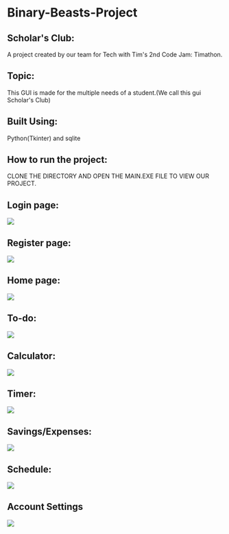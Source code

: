 <h1> Binary-Beasts-Project</h1>

<h2>Scholar's Club:</h2>
 A project created by our team for Tech with Tim's 2nd Code Jam: Timathon.

<h2>Topic:</h2>
This GUI is made for the multiple needs of a student.(We call this gui Scholar's Club)

<h2>Built Using:</h2>
Python(Tkinter) and sqlite

<h2>How to run the project:</h2>
CLONE THE DIRECTORY AND OPEN THE MAIN.EXE FILE TO VIEW OUR PROJECT.

<h2>Login page:</h2>
<img src="https://user-images.githubusercontent.com/69068704/98200373-77f19600-1f53-11eb-9640-0285ebf96ddb.png" />


<h2>Register page:</h2>
<img src="https://user-images.githubusercontent.com/69068704/98200524-cb63e400-1f53-11eb-8593-689cd0555848.png" />

<h2>Home page:</h2>
<img src="https://user-images.githubusercontent.com/69068704/98200532-d0289800-1f53-11eb-9cc5-b56889bacb13.png" />

<h2>To-do:</h2>
<img src="https://user-images.githubusercontent.com/69068704/98200546-d880d300-1f53-11eb-8f80-84594f53484a.png" />

<h2>Calculator:</h2>
<img src="https://user-images.githubusercontent.com/69068704/98200570-e33b6800-1f53-11eb-89e1-f2cf08bcb198.png" />

<h2>Timer:</h2>
<img src="https://user-images.githubusercontent.com/69068704/98200626-fa7a5580-1f53-11eb-802e-5e070b660228.png" />


<h2>Savings/Expenses:</h2>
<img src="https://user-images.githubusercontent.com/69068704/98200637-0239fa00-1f54-11eb-9bb6-fe83631fdf29.png" />

<h2>Schedule:</h2>
<img src="https://user-images.githubusercontent.com/69068704/98200650-0cf48f00-1f54-11eb-93d7-4c9e204bb563.png" />

<h2>Account Settings</h2>
<img src="https://user-images.githubusercontent.com/69068704/98200706-31e90200-1f54-11eb-84e6-e8d895a0033e.png" />
